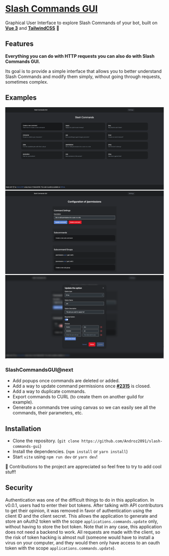 # [Slash Commands GUI](https://slash-commands-gui.netlify.app)

Graphical User Interface to explore Slash Commands of your bot, built on **[Vue 3](https://v3.vuejs.org/)** and **[TailwindCSS](https://tailwindcss.com/)** 🚀

## Features

**Everything you can do with HTTP requests you can also do with Slash Commands GUI.**  

Its goal is to provide a simple interface that allows you to better understand Slash Commands and modify them simply, without going through requests, sometimes complex. 

## Examples

![Home](./examples/example-home.png)
![Command](./examples/example-command.png)
![Option](./examples/example-option-create.png)

### SlashCommandsGUI@next

* Add popups once commands are deleted or added.
* Add a way to update command permissions once **[#2315](https://github.com/discord/discord-api-docs/issues/2315#issuecomment-761131184)** is closed.
* Add a way to duplicate commands.
* Export commands to CURL (to create them on another guild for example).
* Generate a commands tree using canvas so we can easily see all the commands, their parameters, etc.

## Installation

* Clone the repository. (`git clone https://github.com/Androz2091/slash-commands-gui`)
* Install the dependencies. (`npm install` or `yarn install`)
* Start `vite` using `npm run dev` or `yarn dev`!

👋 Contributions to the project are appreciated so feel free to try to add cool stuff!

## Security

Authentication was one of the difficult things to do in this application. In v0.0.1, users had to enter their bot tokens. After talking with API contributors to get their opinion, it was removed in favor of authentication using the client ID and the client secret. This allows the application to generate and store an oAuth2 token with the scope `applications.commands.update` only, without having to store the bot token. Note that in any case, this application does not need a backend to work. All requests are made with the client, so the risk of token hacking is almost null (someone would have to install a virus on your computer, and they would then only have access to an oauth token with the scope `applications.commands.update`).

